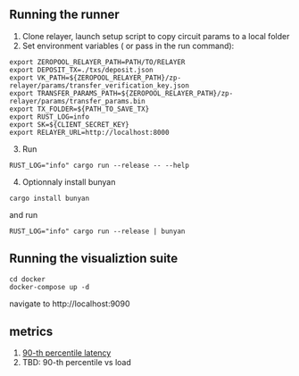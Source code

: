 ## Running the runner
1. Clone relayer, launch setup script to copy circuit params to a local folder
2. Set environment variables ( or pass in the run command):

```
export ZEROPOOL_RELAYER_PATH=PATH/TO/RELAYER
export DEPOSIT_TX=./txs/deposit.json
export VK_PATH=${ZEROPOOL_RELAYER_PATH}/zp-relayer/params/transfer_verification_key.json
export TRANSFER_PARAMS_PATH=${ZEROPOOL_RELAYER_PATH}/zp-relayer/params/transfer_params.bin
export TX_FOLDER=${PATH_TO_SAVE_TX}
export RUST_LOG=info
export SK=${CLIENT_SECRET_KEY}
export RELAYER_URL=http://localhost:8000
```

3. Run
```
RUST_LOG="info" cargo run --release -- --help
```
4. Optionnaly install bunyan

```
cargo install bunyan
```

and run 

```
RUST_LOG="info" cargo run --release | bunyan
```


## Running the visualiztion suite

```
cd docker
docker-compose up -d
```

navigate to http://localhost:9090

## metrics

1. [90-th percentile latency](http://localhost:9090/graph?g0.expr=histogram_quantile(0.9%2C%20rate(task_processing_duration_bucket%5B10m%5D))&g0.tab=0&g0.stacked=1&g0.show_exemplars=1&g0.range_input=5m&g0.step_input=1) 
2. TBD: 90-th percentile vs load